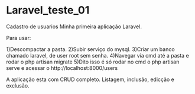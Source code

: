# Laravel_teste_01
Cadastro de usuarios
Minha primeira aplicação Laravel.


Para usar:

1)Descompactar a pasta.
2)Subir serviço do  mysql.
3)Criar um banco chamado laravel, de user root sem senha.
4)Navegar via cmd até a pasta e rodar o php artisan migrate
5)Dito isso é só rodar no cmd o php artisan serve e acessar o http://localhost:8000/users


 A aplicação esta com CRUD completo. Listagem, inclusão, edicção e exclusão.
 
